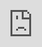 ```yaml
---
layout: post
title: "CIX는 '시네마' 댄스 연습 비디오에서 싱크로나이즈된 동작을 보여줍니다."
author: "undefined"
thumbnail: "https://www.allkpop.com/upload/2021/02/content/080228/thumb/1612769318_jennywill.jpg"
tags: 
---
```




<div class="video_wrapper" style="padding-top: 56.25%;">
    <iframe id="player" class="main_video" src="https://www.youtube.com/embed/NMoE-Sj9Le4" width="100%" height="100%" frameborder="0" allowfullscreen="" style="display: block !important; position: absolute; top: 0px; left: 0px; width: 100%; height: 100%;"></iframe>
</div>


CIX는 최근 컴백 곡인 "Cinema"를 위해 댄스 연습 비디오를 삭제했다.

〈Cinema〉는 CIX의 "Hello" 시리즈의 마지막 곡인 4집 EP 앨범 `Chapter ➡ - Hello, Strange Dream`의 타이틀 곡이다. CIX의 네 번째 EP 앨범 `Chapter ➡ - Hello, Strange Dream`은 2019년 그룹 첫 번째 미니앨범 `Hello Chapter 1`로 시작된 CIX의 `Hello` 시리즈의 마지막 앨범이다. 안녕, 이방인`과 가장 최근에 나온 `안녕하세요 3장`이다. 안녕하세요, 이상한 시간` 작년 10월.

위의 댄스 연습 영상을 확인해 보세요.